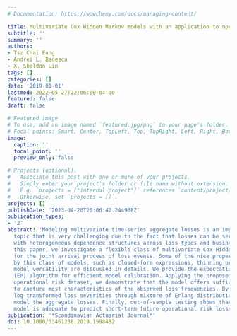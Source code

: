 ```yaml
---
# Documentation: https://wowchemy.com/docs/managing-content/

title: Multivariate Cox Hidden Markov models with an application to operational risk
subtitle: ''
summary: ''
authors:
- Tsz Chai Fung
- Andrei L. Badescu
- X. Sheldon Lin
tags: []
categories: []
date: '2019-01-01'
lastmod: 2022-05-27T22:06:00-04:00
featured: false
draft: false

# Featured image
# To use, add an image named `featured.jpg/png` to your page's folder.
# Focal points: Smart, Center, TopLeft, Top, TopRight, Left, Right, BottomLeft, Bottom, BottomRight.
image:
  caption: ''
  focal_point: ''
  preview_only: false

# Projects (optional).
#   Associate this post with one or more of your projects.
#   Simply enter your project's folder or file name without extension.
#   E.g. `projects = ["internal-project"]` references `content/project/deep-learning/index.md`.
#   Otherwise, set `projects = []`.
projects: []
publishDate: '2023-04-20T20:06:42.244968Z'
publication_types:
- '2'
abstract: 'Modeling multivariate time-series aggregate losses is an important actuarial
  topic that is very challenging due to the fact that losses can be serially dependent
  with heterogeneous dependence structures across loss types and business lines. In
  this paper, we investigate a flexible class of multivariate Cox Hidden Markov Models
  for the joint arrival process of loss events. Some of the nice properties possessed
  by this class of models, such as closed-form expressions, thinning properties and
  model versatility are discussed in details. We provide the expectation-maximization
  (EM) algorithm for efficient model calibration. Applying the proposed model to an
  operational risk dataset, we demonstrate that the model offers sufficient flexibility
  to capture most characteristics of the observed loss frequencies. By modeling the
  log-transformed loss severities through mixture of Erlang distributions, we can
  model the aggregate losses. Finally, out-of-sample testing shows that the proposed
  model is adequate to predict short-term future operational risk losses. '
publication: '*Scandinavian Actuarial Journal*'
doi: 10.1080/03461238.2019.1598482
---
```


